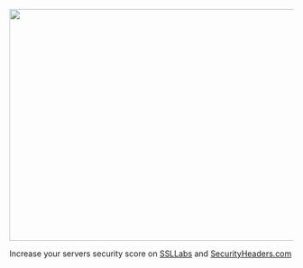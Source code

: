 <p><img style="display: block; margin-left: auto; margin-right: auto;" src="https://markdmurray.com/images/ssllabs.png" alt="" width="828" height="411" /></p>

Increase your servers security score on [SSLLabs](https://www.ssllabs.com) and [SecurityHeaders.com](https://securityheaders.com)
